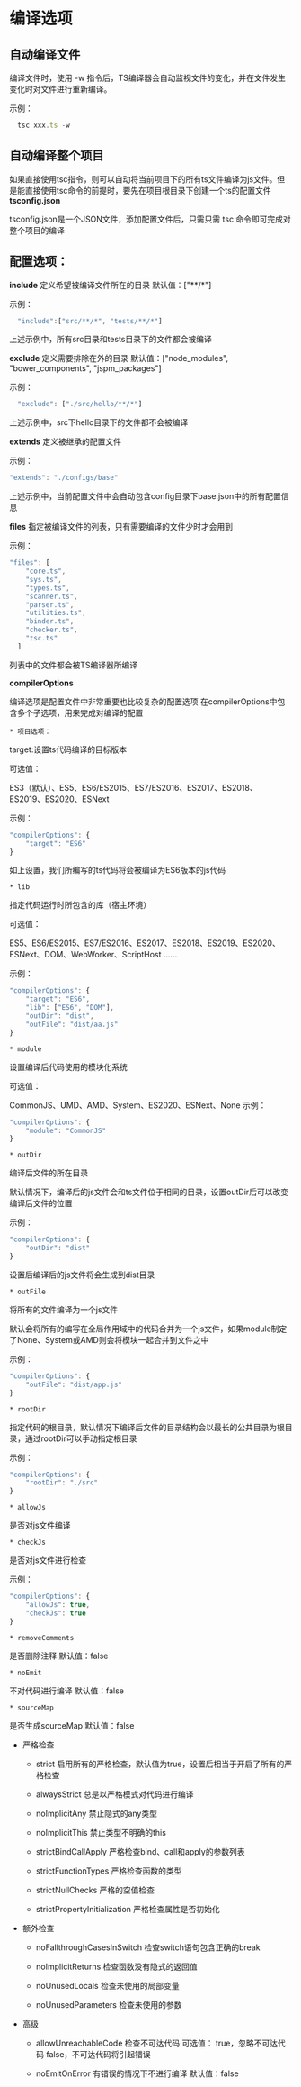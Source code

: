 # 编译选项

## 自动编译文件

  编译文件时，使用 -w 指令后，TS编译器会自动监视文件的变化，并在文件发生变化时对文件进行重新编译。

示例：

```typeScript
  tsc xxx.ts -w
  ```
 
## 自动编译整个项目

  如果直接使用tsc指令，则可以自动将当前项目下的所有ts文件编译为js文件。但是能直接使用tsc命令的前提时，要先在项目根目录下创建一个ts的配置文件 **tsconfig.json**

  tsconfig.json是一个JSON文件，添加配置文件后，只需只需 tsc 命令即可完成对整个项目的编译

## 配置选项：

**include**
  定义希望被编译文件所在的目录
  默认值：["**/*"]
  
示例：

```typeScript
  "include":["src/**/*", "tests/**/*"]
  ```
  
上述示例中，所有src目录和tests目录下的文件都会被编译

**exclude**
  定义需要排除在外的目录
  默认值：["node_modules", "bower_components", "jspm_packages"]
  
示例：

```typeScript
  "exclude": ["./src/hello/**/*"]
```

上述示例中，src下hello目录下的文件都不会被编译

**extends**
  定义被继承的配置文件

示例：

```typeScript
"extends": "./configs/base"
```

上述示例中，当前配置文件中会自动包含config目录下base.json中的所有配置信息

**files**
  指定被编译文件的列表，只有需要编译的文件少时才会用到
  
示例：

```typeScript
"files": [
    "core.ts",
    "sys.ts",
    "types.ts",
    "scanner.ts",
    "parser.ts",
    "utilities.ts",
    "binder.ts",
    "checker.ts",
    "tsc.ts"
  ]
```

列表中的文件都会被TS编译器所编译

**compilerOptions**

  编译选项是配置文件中非常重要也比较复杂的配置选项
  在compilerOptions中包含多个子选项，用来完成对编译的配置
  
    * 项目选项：

  target:设置ts代码编译的目标版本

  可选值：

ES3（默认）、ES5、ES6/ES2015、ES7/ES2016、ES2017、ES2018、ES2019、ES2020、ESNext

示例：

```typeScript
"compilerOptions": {
    "target": "ES6"
}
```

如上设置，我们所编写的ts代码将会被编译为ES6版本的js代码

    * lib

  指定代码运行时所包含的库（宿主环境）

  可选值：

ES5、ES6/ES2015、ES7/ES2016、ES2017、ES2018、ES2019、ES2020、ESNext、DOM、WebWorker、ScriptHost ......

示例：

```typeScript
"compilerOptions": {
    "target": "ES6",
    "lib": ["ES6", "DOM"],
    "outDir": "dist",
    "outFile": "dist/aa.js"
}
```
    * module

  设置编译后代码使用的模块化系统

  可选值：

CommonJS、UMD、AMD、System、ES2020、ESNext、None
示例：

```typeScript
"compilerOptions": {
    "module": "CommonJS"
}
```

    * outDir

  编译后文件的所在目录

  默认情况下，编译后的js文件会和ts文件位于相同的目录，设置outDir后可以改变编译后文件的位置

示例：

```typeScript
"compilerOptions": {
    "outDir": "dist"
}
```
设置后编译后的js文件将会生成到dist目录

    * outFile

  将所有的文件编译为一个js文件

  默认会将所有的编写在全局作用域中的代码合并为一个js文件，如果module制定了None、System或AMD则会将模块一起合并到文件之中

示例：

```typeScript
"compilerOptions": {
    "outFile": "dist/app.js"
}
```
    * rootDir

  指定代码的根目录，默认情况下编译后文件的目录结构会以最长的公共目录为根目录，通过rootDir可以手动指定根目录

  示例：

```typeScript
"compilerOptions": {
    "rootDir": "./src"
}
```
    * allowJs

  是否对js文件编译
  
    * checkJs

  是否对js文件进行检查

示例：

```typeScript
"compilerOptions": {
    "allowJs": true,
    "checkJs": true
}
```
    * removeComments

  是否删除注释
  默认值：false
  
    * noEmit

  不对代码进行编译
  默认值：false

    * sourceMap

 是否生成sourceMap
 默认值：false
 
  * 严格检查

    * strict
启用所有的严格检查，默认值为true，设置后相当于开启了所有的严格检查

    * alwaysStrict
总是以严格模式对代码进行编译

    * noImplicitAny
禁止隐式的any类型

    * noImplicitThis
禁止类型不明确的this

    * strictBindCallApply
严格检查bind、call和apply的参数列表

    * strictFunctionTypes
严格检查函数的类型

    * strictNullChecks
严格的空值检查

    * strictPropertyInitialization
严格检查属性是否初始化

  * 额外检查

    * noFallthroughCasesInSwitch
检查switch语句包含正确的break

    * noImplicitReturns
检查函数没有隐式的返回值

    * noUnusedLocals
检查未使用的局部变量

    * noUnusedParameters
检查未使用的参数

  * 高级

    * allowUnreachableCode
  检查不可达代码
  可选值：
  true，忽略不可达代码
  false，不可达代码将引起错误

    * noEmitOnError
   有错误的情况下不进行编译
  默认值：false
